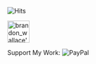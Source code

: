 ![Hits](https://hits.seeyoufarm.com/api/count/incr/badge.svg?url=https://github.com/brandon-wallace)

<a href="https://dev.to/brandonwallace">
  <img src="https://d2fltix0v2e0sb.cloudfront.net/dev-badge.svg" alt="brandon_wallace's DEV Community Profile" height="50" width="50">
</a>

Support My Work: ![PayPal](paypal.me/brandongwallace)

<!--
**brandon-wallace/brandon-wallace** is a ✨ _special_ ✨ repository because its `README.md` (this file) appears on your GitHub profile.

Here are some ideas to get you started:

- 🔭 I’m currently working on ...
- 🌱 I’m currently learning ...
- 👯 I’m looking to collaborate on ...
- 🤔 I’m looking for help with ...
- 💬 Ask me about ...
- 📫 How to reach me: ...
- 😄 Pronouns: ...
- ⚡ Fun fact: ...
-->
